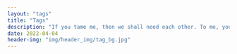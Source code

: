```yaml
---
layout: "tags"
title: "Tags"
description: "If you tame me, then we shall need each other. To me, you will be unique in all the world. To you, I shall be unique in all the world. (The Little Prince)"
date: 2022-04-04
header-img: "img/header_img/tag_bg.jpg"
---
```

